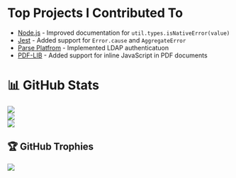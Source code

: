 # Top Projects I Contributed To

- [Node.js](https://nodejs.org/) - Improved documentation for `util.types.isNativeError(value)`
- [Jest](https://jestjs.io) - Added support for `Error.cause` and `AggregateError`
- [Parse Platfrom](https://parseplatform.org) - Implemented LDAP authenticatuon
- [PDF-LIB](https://pdf-lib.js.org) - Added support for inline JavaScript in PDF documents

# 📊 GitHub Stats
![](https://github-readme-stats.vercel.app/api?username=brodo&theme=dark&hide_border=true&include_all_commits=true&count_private=true)<br/>
![](https://github-readme-streak-stats.herokuapp.com/?user=brodo&theme=dark&hide_border=true)<br/>
![](https://github-readme-stats.vercel.app/api/top-langs/?username=brodo&theme=dark&hide_border=true&include_all_commits=true&count_private=true&layout=compact)

## 🏆 GitHub Trophies
![](https://github-profile-trophy.vercel.app/?username=brodo&theme=dracula&no-frame=true&no-bg=false&margin-w=4)
